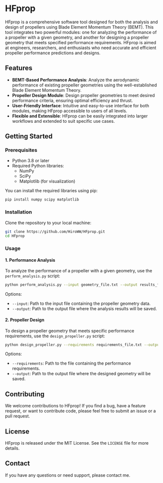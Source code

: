 # HFprop

HFprop is a comprehensive software tool designed for both the analysis and design of propellers using Blade Element Momentum Theory (BEMT). This tool integrates two powerful modules: one for analyzing the performance of a propeller with a given geometry, and another for designing a propeller geometry that meets specified performance requirements. HFprop is aimed at engineers, researchers, and enthusiasts who need accurate and efficient propeller performance predictions and designs.

## Features

- **BEMT-Based Performance Analysis**: Analyze the aerodynamic performance of existing propeller geometries using the well-established Blade Element Momentum Theory.
- **Propeller Design Module**: Design propeller geometries to meet desired performance criteria, ensuring optimal efficiency and thrust.
- **User-Friendly Interface**: Intuitive and easy-to-use interface for both modules, making HFprop accessible to users of all levels.
- **Flexible and Extensible**: HFprop can be easily integrated into larger workflows and extended to suit specific use cases.

## Getting Started

### Prerequisites

- Python 3.8 or later
- Required Python libraries:
  - NumPy
  - SciPy
  - Matplotlib (for visualization)

You can install the required libraries using pip:

```bash
pip install numpy scipy matplotlib
```

### Installation

Clone the repository to your local machine:

```bash
git clone https://github.com/HiroWW/HFprop.git
cd HFprop
```

### Usage

#### 1. Performance Analysis

To analyze the performance of a propeller with a given geometry, use the `perform_analysis.py` script:

```bash
python perform_analysis.py --input geometry_file.txt --output results_file.txt
```

Options:
- `--input`: Path to the input file containing the propeller geometry data.
- `--output`: Path to the output file where the analysis results will be saved.

#### 2. Propeller Design

To design a propeller geometry that meets specific performance requirements, use the `design_propeller.py` script:

```bash
python design_propeller.py --requirements requirements_file.txt --output geometry_file.txt
```

Options:
- `--requirements`: Path to the file containing the performance requirements.
- `--output`: Path to the output file where the designed geometry will be saved.

## Contributing

We welcome contributions to HFprop! If you find a bug, have a feature request, or want to contribute code, please feel free to submit an issue or a pull request.

## License

HFprop is released under the MIT License. See the `LICENSE` file for more details.

## Contact

If you have any questions or need support, please contact me.
